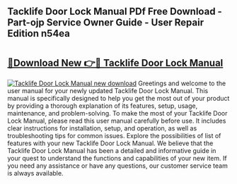## Tacklife Door Lock Manual PDf Free Download - Part-ojp Service Owner Guide - User Repair Edition n54ea

# <h2><a href="http://bc22990.oget.top/?id=Tacklife+Door+Lock+Manual">🔗Download New 👉🔴 Tacklife Door Lock Manual</a></h2>

[![Tacklife Door Lock Manual new download](https://i.imgur.com/5g1atiW.png)](http://bc22990.oget.top/?id=Tacklife+Door+Lock+Manual)
Greetings and welcome to the user manual for your newly updated Tacklife Door Lock Manual. This manual is specifically designed to help you get the most out of your product by providing a thorough explanation of its features, setup, usage, maintenance, and problem-solving. To make the most of your Tacklife Door Lock Manual, please read this user manual carefully before use. It includes clear instructions for installation, setup, and operation, as well as troubleshooting tips for common issues. Explore the possibilities of list of features with your new Tacklife Door Lock Manual. We believe that the Tacklife Door Lock Manual has been a detailed and informative guide in your quest to understand the functions and capabilities of your new item. If you need any assistance or have any questions, our customer service team is always available.
